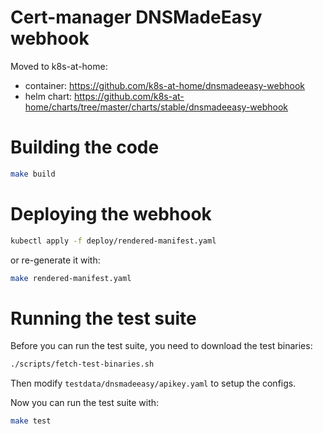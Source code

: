 # Cert-manager DNSMadeEasy webhook

Moved to k8s-at-home:
- container: https://github.com/k8s-at-home/dnsmadeeasy-webhook
- helm chart: https://github.com/k8s-at-home/charts/tree/master/charts/stable/dnsmadeeasy-webhook

# Building the code

```bash
make build
```
# Deploying the webhook

```bash
kubectl apply -f deploy/rendered-manifest.yaml
```

or re-generate it with:

```bash
make rendered-manifest.yaml
```

# Running the test suite

Before you can run the test suite, you need to download the test binaries:

```bash
./scripts/fetch-test-binaries.sh
```

Then modify `testdata/dnsmadeeasy/apikey.yaml` to setup the configs.

Now you can run the test suite with:

```bash
make test
```

